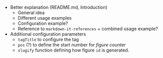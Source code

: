 
* Better explanation (README.md, Introduction)
  * General idea
  * Different usage examples
  * Configuration example?
  * Reference to `markdown-it-references` + combined usage example?
* Additional configuration parameters
  * `tagTitle` to configure the tag
  * `pos` (?) to define the start number for _figure counter_
  * `slugify` function defining how figure `id` is generated.